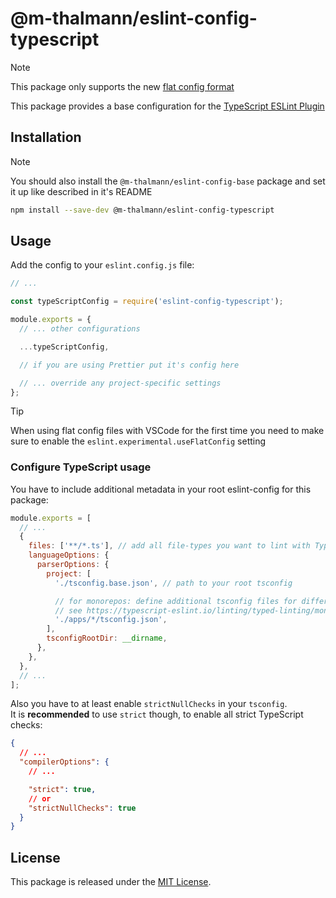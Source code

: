 # @m-thalmann/eslint-config-typescript

> [!NOTE]  
> This package only supports the new [flat config format](https://eslint.org/docs/latest/use/configure/configuration-files-new)

This package provides a base configuration for the [TypeScript ESLint Plugin](https://typescript-eslint.io/)

## Installation

> [!NOTE]  
> You should also install the `@m-thalmann/eslint-config-base` package and set it up like described in it's README

```bash
npm install --save-dev @m-thalmann/eslint-config-typescript
```

## Usage

Add the config to your `eslint.config.js` file:

```javascript
// ...

const typeScriptConfig = require('eslint-config-typescript');

module.exports = {
  // ... other configurations

  ...typeScriptConfig,

  // if you are using Prettier put it's config here

  // ... override any project-specific settings
};
```

> [!Tip]
> When using flat config files with VSCode for the first time you need to make sure to enable the `eslint.experimental.useFlatConfig` setting

### Configure TypeScript usage

You have to include additional metadata in your root eslint-config for this package:

```js
module.exports = [
  // ...
  {
    files: ['**/*.ts'], // add all file-types you want to lint with TypeScript (ts, tsx, mts, cts)
    languageOptions: {
      parserOptions: {
        project: [
          './tsconfig.base.json', // path to your root tsconfig

          // for monorepos: define additional tsconfig files for different projects
          // see https://typescript-eslint.io/linting/typed-linting/monorepos/#one-tsconfigjson-per-package-and-an-optional-one-in-the-root
          './apps/*/tsconfig.json',
        ],
        tsconfigRootDir: __dirname,
      },
    },
  },
  // ...
];
```

Also you have to at least enable `strictNullChecks` in your `tsconfig`.
<br>
It is **recommended** to use `strict` though, to enable all strict TypeScript checks:

```json
{
  // ...
  "compilerOptions": {
    // ...

    "strict": true,
    // or
    "strictNullChecks": true
  }
}
```

## License

This package is released under the [MIT License](LICENSE).

